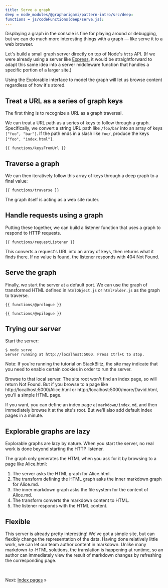 ```yaml
---
title: Serve a graph
deep = node_modules/@graphorigami/pattern-intro/src/deep:
functions = js/codeFunctions(deep/serve.js):
---
```


Displaying a graph in the console is fine for playing around or debugging, but we can do much more interesting things with a graph — like serve it to a web browser.

Let's build a small graph server directly on top of Node's `http` API. (If we were already using a server like [Express](https://expressjs.com/), it would be straightforward to adapt this same idea into a server middleware function that handles a specific portion of a larger site.)

Using the Explorable interface to model the graph will let us browse content regardless of how it's stored.

## Treat a URL as a series of graph keys

The first thing is to recognize a URL as a graph traversal.

We can treat a URL path as a series of keys to follow through a graph. Specifically, we convert a string URL path like `/foo/bar` into an array of keys `["foo", "bar"]`. If the path ends in a slash like `foo/`, produce the keys `["foo", "index.html"]`.

```{{'js'}}
{{ functions/keysFromUrl }}
```

## Traverse a graph

We can then iteratively follow this array of keys through a deep graph to a final value:

```{{'js'}}
{{ functions/traverse }}
```

The graph itself is acting as a web site router.

## Handle requests using a graph

Putting these together, we can build a listener function that uses a graph to respond to HTTP requests.

```{{'js'}}
{{ functions/requestListener }}
```

This converts a request's URL into an array of keys, then returns what it finds there. If no value is found, the listener responds with 404 Not Found.

## Serve the graph

Finally, we start the server at a default port. We can use the graph of transformed HTML defined in `htmlObject.js` or `htmlFolder.js` as the graph to traverse.

```{{'js'}}
{{ functions/@prologue }}

{{ functions/@epilogue }}

```

## Trying our server

<span class="tutorialStep"></span> Start the server:

```console
$ node serve
Server running at http://localhost:5000. Press Ctrl+C to stop.
```

Note: If you're running the tutorial on StackBlitz, the site may indicate that you need to enable certain cookies in order to run the server.

<span class="tutorialStep"></span> Browse to that local server. The site root won't find an index page, so will return Not Found. But if you browse to a page like http://localhost:5000/Alice.html or http://localhost:5000/more/David.html, you'll a simple HTML page.

If you want, you can define an index page at `markdown/index.md`, and then immediately browse it at the site's root. But we'll also add default index pages in a minute.

## Explorable graphs are lazy

Explorable graphs are lazy by nature. When you start the server, no real work is done beyond starting the HTTP listener.

The graph only generates the HTML when you ask for it by browsing to a page like Alice.html:

1. The server asks the HTML graph for Alice.html.
1. The transform defining the HTML graph asks the inner markdown graph for Alice.md.
1. The inner markdown graph asks the file system for the content of Alice.md.
1. The transform converts the markdown content to HTML.
1. The listener responds with the HTML content.

## Flexible

This server is already pretty interesting! We've got a simple site, but can flexibly change the representation of the data. Having done relatively little work, we can let our team author content in markdown. Unlike many markdown-to-HTML solutions, the translation is happening at runtime, so an author can immediately view the result of markdown changes by refreshing the corresponding page.

&nbsp;

Next: [Index pages](indexPages.html) »
